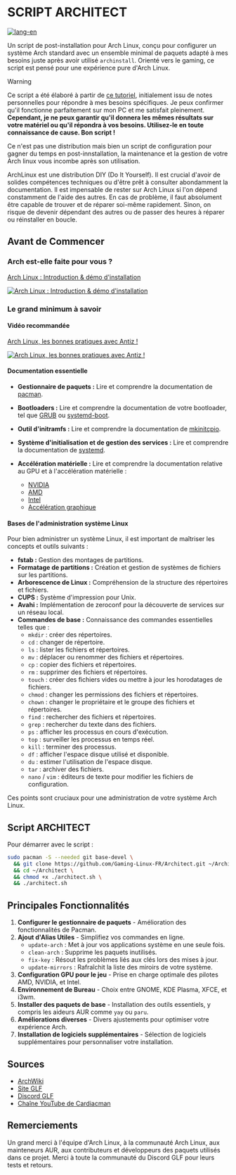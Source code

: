 # SCRIPT ARCHITECT

[![lang-en](https://img.shields.io/badge/lang-en-blue.svg)](https://github.com/Cardiacman13/Architect/blob/main/README-EN.md)

Un script de post-installation pour Arch Linux, conçu pour configurer un système Arch standard avec un ensemble minimal de paquets adapté à mes besoins juste après avoir utilisé `archinstall`. Orienté vers le gaming, ce script est pensé pour une expérience pure d'Arch Linux.

> [!WARNING]
> Ce script a été élaboré à partir de [ce tutoriel](https://github.com/Cardiacman13/tuto-archlinux-fr), initialement issu de notes personnelles pour répondre à mes besoins spécifiques. Je peux confirmer qu'il fonctionne parfaitement sur mon PC et me satisfait pleinement. **Cependant, je ne peux garantir qu'il donnera les mêmes résultats sur votre matériel ou qu'il répondra à vos besoins. Utilisez-le en toute connaissance de cause. Bon script !**
>
> Ce n'est pas une distribution mais bien un script de configuration pour gagner du temps en post-innstallation, la maintenance et la gestion de votre Arch linux vous incombe après son utilisation.
> 
> ArchLinux est une distribution DIY (Do It Yourself). Il est crucial d'avoir de solides compétences techniques ou d'être prêt à consulter abondamment la documentation. Il est impensable de rester sur Arch Linux si l'on dépend constamment de l'aide des autres. En cas de problème, il faut absolument être capable de trouver et de réparer soi-même rapidement. Sinon, on risque de devenir dépendant des autres ou de passer des heures à réparer ou réinstaller en boucle.

## Avant de Commencer

### Arch est-elle faite pour vous ?

[ Arch Linux : Introduction & démo d'installation ](https://www.youtube.com/watch?v=2B3Z0WiLT6A)

[![Arch Linux : Introduction & démo d'installation](https://img.youtube.com/vi/2B3Z0WiLT6A/0.jpg)](https://www.youtube.com/watch?v=2B3Z0WiLT6A)

### Le grand minimum à savoir

#### Vidéo recommandée

[Arch Linux, les bonnes pratiques avec Antiz !](https://youtu.be/4CiGmS3UM3Y?si=FARbltfaw2oXVBpO)

[![Arch Linux, les bonnes pratiques avec Antiz !](https://img.youtube.com/vi/4CiGmS3UM3Y/0.jpg)](https://youtu.be/4CiGmS3UM3Y?si=FARbltfaw2oXVBpO)

#### Documentation essentielle

- **Gestionnaire de paquets :** Lire et comprendre la documentation de [pacman](https://wiki.archlinux.org/title/Pacman_(Fran%C3%A7ais)).

- **Bootloaders :** Lire et comprendre la documentation de votre bootloader, tel que [GRUB](https://wiki.archlinux.org/title/GRUB) ou [systemd-boot](https://wiki.archlinux.org/title/Systemd-boot).

- **Outil d'initramfs :** Lire et comprendre la documentation de [mkinitcpio](https://wiki.archlinux.org/title/Mkinitcpio).

- **Système d'initialisation et de gestion des services :** Lire et comprendre la documentation de [systemd](https://wiki.archlinux.org/title/Systemd_(Fran%C3%A7ais)).

- **Accélération matérielle :** Lire et comprendre la documentation relative au GPU et à l'accélération matérielle :
  - [NVIDIA](https://wiki.archlinux.org/title/NVIDIA)
  - [AMD](https://wiki.archlinux.org/title/AMDGPU)
  - [Intel](https://wiki.archlinux.org/title/Intel_graphics)
  - [Accélération graphique](https://wiki.archlinux.org/title/Hardware_video_acceleration)

#### Bases de l'administration système Linux

Pour bien administrer un système Linux, il est important de maîtriser les concepts et outils suivants :

- **fstab :** Gestion des montages de partitions.
- **Formatage de partitions :** Création et gestion de systèmes de fichiers sur les partitions.
- **Arborescence de Linux :** Compréhension de la structure des répertoires et fichiers.
- **CUPS :** Système d'impression pour Unix.
- **Avahi :** Implémentation de zeroconf pour la découverte de services sur un réseau local.
- **Commandes de base :** Connaissance des commandes essentielles telles que :
  - `mkdir` : créer des répertoires.
  - `cd` : changer de répertoire.
  - `ls` : lister les fichiers et répertoires.
  - `mv` : déplacer ou renommer des fichiers et répertoires.
  - `cp` : copier des fichiers et répertoires.
  - `rm` : supprimer des fichiers et répertoires.
  - `touch` : créer des fichiers vides ou mettre à jour les horodatages de fichiers.
  - `chmod` : changer les permissions des fichiers et répertoires.
  - `chown` : changer le propriétaire et le groupe des fichiers et répertoires.
  - `find` : rechercher des fichiers et répertoires.
  - `grep` : rechercher du texte dans des fichiers.
  - `ps` : afficher les processus en cours d'exécution.
  - `top` : surveiller les processus en temps réel.
  - `kill` : terminer des processus.
  - `df` : afficher l'espace disque utilisé et disponible.
  - `du` : estimer l'utilisation de l'espace disque.
  - `tar` : archiver des fichiers.
  - `nano` / `vim` : éditeurs de texte pour modifier les fichiers de configuration.

Ces points sont cruciaux pour une administration de votre système Arch Linux.

## Script ARCHITECT

Pour démarrer avec le script :

```bash
sudo pacman -S --needed git base-devel \
  && git clone https://github.com/Gaming-Linux-FR/Architect.git ~/Architect \
  && cd ~/Architect \
  && chmod +x ./architect.sh \
  && ./architect.sh
```

## Principales Fonctionnalités

1. **Configurer le gestionnaire de paquets** - Amélioration des fonctionnalités de Pacman.
2. **Ajout d'Alias Utiles** - Simplifiez vos commandes en ligne.
   - `update-arch` : Met à jour vos applications système en une seule fois.
   - `clean-arch` : Supprime les paquets inutilisés.
   - `fix-key` : Résout les problèmes liés aux clés lors des mises à jour.
   - `update-mirrors` : Rafraîchit la liste des miroirs de votre système.
3. **Configuration GPU pour le jeu** - Prise en charge optimale des pilotes AMD, NVIDIA, et Intel.
4. **Environnement de Bureau** - Choix entre GNOME, KDE Plasma, XFCE, et i3wm.
5. **Installer des paquets de base** - Installation des outils essentiels, y compris les aideurs AUR comme `yay` ou `paru`.
6. **Améliorations diverses** - Divers ajustements pour optimiser votre expérience Arch.
7. **Installation de logiciels supplémentaires** - Sélection de logiciels supplémentaires pour personnaliser votre installation.

## Sources

- [ArchWiki](https://wiki.archlinux.org/)
- [Site GLF](https://www.gaminglinux.fr/)
- [Discord GLF](http://discord.gg/EP3Jm8YMvj)
- [Chaîne YouTube de Cardiacman](https://www.youtube.com/@Cardiacman)

## Remerciements

Un grand merci à l'équipe d'Arch Linux, à la communauté Arch Linux, aux mainteneurs AUR, aux contributeurs et développeurs des paquets utilisés dans ce projet. Merci à toute la communauté du Discord GLF pour leurs tests et retours.
